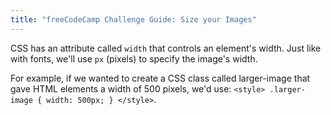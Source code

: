 ```yaml
---
title: "freeCodeCamp Challenge Guide: Size your Images"
---
```


CSS has an attribute called `width` that controls an element's width. Just like with fonts, we'll use `px` (pixels) to specify the image's width.

For example, if we wanted to create a CSS class called larger-image that gave HTML elements a width of 500 pixels, we'd use: `<style> .larger-image { width: 500px; } </style>`.
